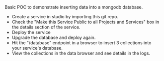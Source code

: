 Basic POC to demonstrate inserting data into a mongodb database.

* Create a service in studio by importing this git repo.
* Check the "Make this Service Public to all Projects and Services" box in the details section of the service.
* Deploy the service
* Upgrade the database and deploy again.
* Hit the "/database" endpoint in a browser to insert 3 collections into your service's database.
* View the collections in the data browser and see details in the logs.

